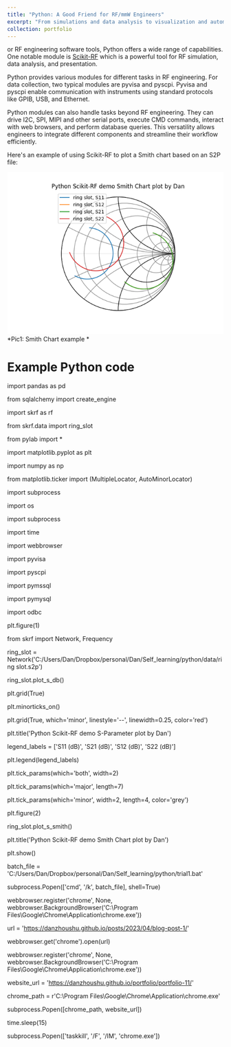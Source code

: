 ```yaml
---
title: "Python: A Good Friend for RF/mmW Engineers"
excerpt: "From simulations and data analysis to visualization and automation, Python offers a wide range of capabilities that make it an excellent companion for RF/mmW engineers <br/><img src='/images/Figure_skrf.png'>"
collection: portfolio
---
```


or RF engineering software tools, Python offers a wide range of capabilities. One notable module is [Scikit-RF](https://scikit-rf.org/) which is a powerful tool for RF simulation, data analysis, and presentation.

Python provides various modules for different tasks in RF engineering. For data collection, two typical modules are pyvisa and pyscpi. Pyvisa and pyscpi enable communication with instruments using standard protocols like GPIB, USB, and Ethernet. 

Python modules can also handle tasks beyond RF engineering. They can drive I2C, SPI, MIPI and other serial ports, execute CMD commands, interact with web browsers, and perform database queries. This versatility allows engineers to integrate different components and streamline their workflow efficiently.

Here's an example of using Scikit-RF to plot a Smith chart based on an S2P file:


<a href="/images/Figure_skrf_smith.png">
    <img 
        src="/images/Figure_skrf_smith.png" 
    >
</a>
*Pic1: Smith Chart example *

# Example Python code

import pandas as pd

from sqlalchemy import create_engine

import skrf as rf

from skrf.data import ring_slot

from pylab import *

import matplotlib.pyplot as plt

import numpy as np

from matplotlib.ticker import (MultipleLocator, AutoMinorLocator)

import subprocess

import os

import subprocess

import time

import webbrowser

import pyvisa

import pyscpi

import pymssql

import pymysql

import odbc

plt.figure(1)

from skrf import Network, Frequency

ring_slot = Network('C:/Users/Dan/Dropbox/personal/Dan/Self_learning/python/data/ring slot.s2p')

ring_slot.plot_s_db()

plt.grid(True)

plt.minorticks_on()

plt.grid(True, which='minor', linestyle='--', linewidth=0.25, color='red')


plt.title('Python Scikit-RF demo S-Parameter plot by Dan')

legend_labels = ['S11 (dB)', 'S21 (dB)', 'S12 (dB)', 'S22 (dB)']

plt.legend(legend_labels)


plt.tick_params(which='both', width=2)

plt.tick_params(which='major', length=7)

plt.tick_params(which='minor', width=2, length=4, color='grey')


plt.figure(2)

ring_slot.plot_s_smith()

plt.title('Python Scikit-RF demo Smith Chart plot by Dan')

plt.show()

batch_file = 'C:/Users/Dan/Dropbox/personal/Dan/Self_learning/python/trial1.bat'

subprocess.Popen(['cmd', '/k', batch_file], shell=True)

webbrowser.register('chrome', None, webbrowser.BackgroundBrowser('C:\Program Files\Google\Chrome\Application\chrome.exe'))

url = 'https://danzhoushu.github.io/posts/2023/04/blog-post-1/'

webbrowser.get('chrome').open(url)

webbrowser.register('chrome', None, webbrowser.BackgroundBrowser('C:\Program Files\Google\Chrome\Application\chrome.exe'))

website_url = 'https://danzhoushu.github.io/portfolio/portfolio-11/'

chrome_path = r'C:\\Program Files\\Google\\Chrome\\Application\\chrome.exe'

subprocess.Popen([chrome_path, website_url])

time.sleep(15)

subprocess.Popen(['taskkill', '/F', '/IM', 'chrome.exe'])